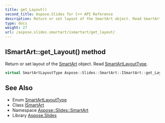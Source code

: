 ```yaml
---
title: get_Layout()
second_title: Aspose.Slides for C++ API Reference
description: Return or set layout of the SmartArt object. Read SmartArtLayoutType.
type: docs
weight: 27
url: /aspose.slides.smartart/ismartart/get_layout/
---
```

## ISmartArt::get_Layout() method


Return or set layout of the [SmartArt](../../smartart/) object. Read [SmartArtLayoutType](../../smartartlayouttype/).

```cpp
virtual SmartArtLayoutType Aspose::Slides::SmartArt::ISmartArt::get_Layout()=0
```

## See Also

* Enum [SmartArtLayoutType](../../smartartlayouttype/)
* Class [ISmartArt](../)
* Namespace [Aspose::Slides::SmartArt](../../)
* Library [Aspose.Slides](../../../)